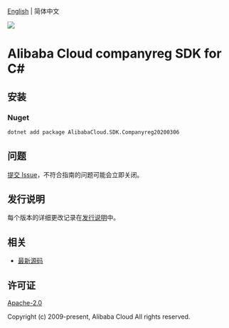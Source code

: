 [English](README.md) | 简体中文

![](https://aliyunsdk-pages.alicdn.com/icons/AlibabaCloud.svg)

# Alibaba Cloud companyreg SDK for C#

## 安装

### Nuget

```bash
dotnet add package AlibabaCloud.SDK.Companyreg20200306
```

## 问题

[提交 Issue](https://github.com/aliyun/alibabacloud-csharp-sdk/issues/new)，不符合指南的问题可能会立即关闭。

## 发行说明

每个版本的详细更改记录在[发行说明](./ChangeLog.md)中。

## 相关

* [最新源码](https://github.com/aliyun/alibabacloud-csharp-sdk/)

## 许可证

[Apache-2.0](http://www.apache.org/licenses/LICENSE-2.0)

Copyright (c) 2009-present, Alibaba Cloud All rights reserved.
